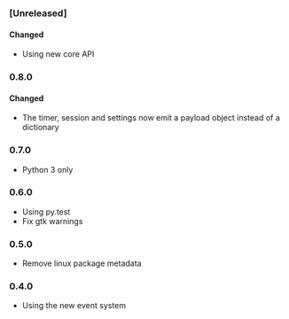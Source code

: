 ### [Unreleased]

#### Changed

- Using new core API

### 0.8.0

#### Changed

- The timer, session and settings now emit a payload object instead of a dictionary

### 0.7.0

- Python 3 only

### 0.6.0

- Using py.test
- Fix gtk warnings

### 0.5.0

- Remove linux package metadata

### 0.4.0

- Using the new event system